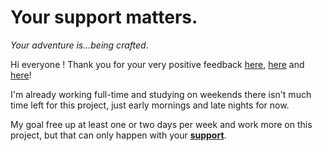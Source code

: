 # Your support matters.

*Your adventure is...being crafted*.

Hi everyone ! Thank you for your very positive feedback [here](https://www.reddit.com/r/javascript/comments/aoskao/learn_c_and_its_lower_level_interactively_in_your/), [here](https://www.reddit.com/r/learnprogramming/comments/aosk8b/learn_c_and_its_lower_levels_interactively_in/) and [here](https://news.ycombinator.com/item?id=19126544)!

I'm already working full-time and studying on weekends there isn't much time left for this project, just early mornings and late nights for now.

My goal free up at least one or two days per week and work more on this project, but that can only happen with your **[support](https://www.patreon.com/vasyop)**.
